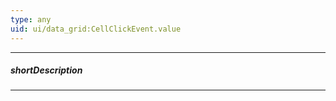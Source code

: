 ```yaml
---
type: any
uid: ui/data_grid:CellClickEvent.value
---
```

---
##### shortDescription
<!-- Description goes here -->

---
<!-- Description goes here -->